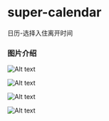 # super-calendar
日历-选择入住离开时间


### 图片介绍

![Alt text](https://github.com/yichen1203/super-calendar/blob/master/super-calendar/images/intro1.png)

![Alt text](https://github.com/yichen1203/super-calendar/blob/master/super-calendar/images/intro2.png)

![Alt text](https://github.com/yichen1203/super-calendar/blob/master/super-calendar/images/intro3.png)

![Alt text](https://github.com/yichen1203/super-calendar/blob/master/super-calendar/images/intro4.png)
